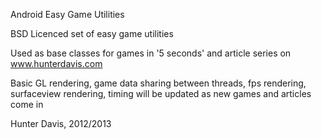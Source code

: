 Android Easy Game Utilities

BSD Licenced set of easy game utilities

Used as base classes for games in '5 seconds' and article series on www.hunterdavis.com

Basic GL rendering, game data sharing between threads, fps rendering, surfaceview rendering, timing
will be updated as new games and articles come in

Hunter Davis, 2012/2013
